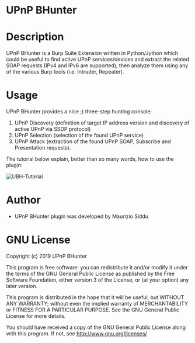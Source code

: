 UPnP BHunter
===================

# Description
UPnP BHunter is a Burp Suite Extension written in Python/Jython which could be useful to find active UPnP services/devices and extract the related SOAP requests (IPv4 and IPv6 are supported), then analyze them using any of the various Burp tools (i.e. Intruder, Repeater).


# Usage
UPnP BHunter provides a nice ;) three-step hunting console: 
1. UPnP Discovery (definition of target IP address version and discovery of active UPnP via SSDP protocol)
2. UPnP Selection (selection of the found UPnP service) 
3. UPnP Attack (extraction of the found UPnP SOAP, Subscribe and Presentation requests). 

The tutorial below explain, better than so many words, how to use the plugin:

![UBH-Tutorial](ubh_tutorial.gif)


# Author
- UPnP BHunter plugin was developed by Maurizio Siddu


# GNU License
Copyright (c) 2019 UPnP BHunter

This program is free software: you can redistribute it and/or modify
it under the terms of the GNU General Public License as published by
the Free Software Foundation, either version 3 of the License, or
(at your option) any later version.

This program is distributed in the hope that it will be useful,
but WITHOUT ANY WARRANTY; without even the implied warranty of
MERCHANTABILITY or FITNESS FOR A PARTICULAR PURPOSE. See the
GNU General Public License for more details.

You should have received a copy of the GNU General Public License
along with this program.  If not, see <http://www.gnu.org/licenses/>

